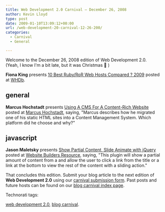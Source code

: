 ```yaml
---
title: Web Development 2.0 Carnival – December 26, 2008
author: Kevin Lloyd
type: post
date: 2009-01-10T13:09:12+00:00
url: /web-development-20-carnival-12-26-200/
categories:
  - Carnival
  - General

---
```

Welcome to the December 26, 2008 edition of Web Development 2.0. (Yeah, I know I'm a bit late, but it was Christmas 🙂 )

<!-- Carnival Submission -->



**Fiona King** presents [10 Best Ruby/RoR Web Hosts Compared ? 2009][1] posted at [WHDb][2].

## general

<!-- Carnival Submission -->

**Marcus Hochstadt** presents [Using A CMS For A Content-Rich Website][3] posted at [Marcus Hochstadt][4], saying, "Marcus describes how he migrated one of his static HTML sites into a Content Management System. Which platform did he choose and why?"

## javascript

<!-- Carnival Submission -->

**Jason Maletsky** presents [Show Partial Content, Slide Animate with jQuery][5] posted at [Website Builders Resource][6], saying, "This plugin will show a partial amount of content from a and allow the user to click a link from the title or a link at the bottom to view the rest of the content with a sliding action."

<!-- EDIT THIS: the conclusion begins with this paragraph: -->

That concludes this edition. Submit your blog article to the next edition of **Web Development 2.0** using our <a title="Submit an entry to “web development 2.0”" href="http://blogcarnival.com/bc/submit_2377.html" target="_blank">carnival submission form</a>. Past posts and future hosts can be found on our  <a title="Blog Carnival index for “web development 2.0”" href="http://blogcarnival.com/bc/cprof_2377.html" target="_blank">blog carnival index page</a>.

Technorati tags: <!-- add your technorati tags here! -->

<a rel="tag" href="http://technorati.com/tag/web+development+2.0">web development 2.0</a>, <a rel="tag" href="http://technorati.com/tag/blog+carnival">blog carnival</a>.

 [1]: http://whdb.com/2008/10-best-rubyror-web-hosts-compared-2009/
 [2]: http://whdb.com
 [3]: http://www.hochstadt.com/using-a-cms-for-a-content-rich-website
 [4]: http://www.hochstadt.com
 [5]: http://www.websitebuildersresource.com/2008/12/20/show-partial-content-slide-animate-with-jquery/
 [6]: http://www.websitebuildersresource.com